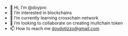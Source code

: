 - 👋 Hi, I’m @doypro
- 👀 I’m interested in blockchains
- 🌱 I’m currently learning crosschain network
- 💞️ I’m looking to collaborate on creating multchain token
- 📫 How to reach me doydotizzo@gmail.com

<!---
doypro/doypro is a ✨ special ✨ repository because its `README.md` (this file) appears on your GitHub profile.
You can click the Preview link to take a look at your changes.
--->
